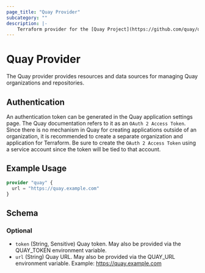 ```yaml
---
page_title: "Quay Provider"
subcategory: ""
description: |-
    Terraform provider for the [Quay Project](https://github.com/quay/quay).
---
```


# Quay Provider
The Quay provider provides resources and data sources for managing Quay organizations and repositories.

## Authentication
An authentication token can be generated in the Quay application settings page. The Quay documentation refers to it as
an `OAuth 2 Access Token`. Since there is no mechanism in Quay for creating applications outside of an organization, it
is recommended to create a separate organization and application for Terraform. Be sure to create the
`OAuth 2 Access Token` using a service account since the token will be tied to that account.

## Example Usage

```terraform
provider "quay" {
  url = "https://quay.example.com"
}
```

<!-- schema generated by tfplugindocs -->
## Schema

### Optional

- `token` (String, Sensitive) Quay token. May also be provided via the QUAY_TOKEN environment variable.
- `url` (String) Quay URL. May also be provided via the QUAY_URL environment variable. Example: https://quay.example.com


